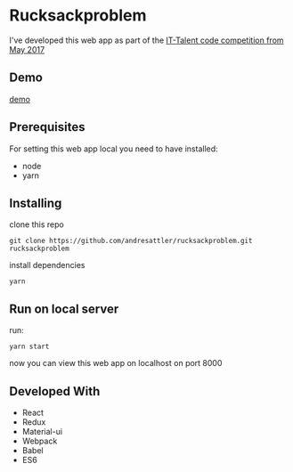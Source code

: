 # Rucksackproblem

I've developed this web app as part of the [IT-Talent code competition from May 2017](https://www.it-talents.de/foerderung/code-competition/code-competition-05-2017)

## Demo
[demo](https://andresattler.github.io/rucksackproblem/)

## Prerequisites

For setting this web app local you need to have installed:
* node
* yarn

## Installing

clone this repo
```
git clone https://github.com/andresattler/rucksackproblem.git rucksackproblem
```
install dependencies
```
yarn
```
## Run on local server

run:
```
yarn start
```

now you can view this web app on localhost on port 8000

## Developed With

* React
* Redux
* Material-ui
* Webpack
* Babel
* ES6
